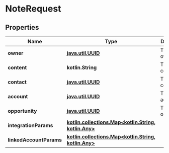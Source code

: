 
# NoteRequest

## Properties
Name | Type | Description | Notes
------------ | ------------- | ------------- | -------------
**owner** | [**java.util.UUID**](java.util.UUID.md) | The note&#39;s owner. |  [optional]
**content** | **kotlin.String** | The note&#39;s content. |  [optional]
**contact** | [**java.util.UUID**](java.util.UUID.md) | The note&#39;s contact. |  [optional]
**account** | [**java.util.UUID**](java.util.UUID.md) | The note&#39;s account. |  [optional]
**opportunity** | [**java.util.UUID**](java.util.UUID.md) | The note&#39;s opportunity. |  [optional]
**integrationParams** | [**kotlin.collections.Map&lt;kotlin.String, kotlin.Any&gt;**](kotlin.Any.md) |  |  [optional]
**linkedAccountParams** | [**kotlin.collections.Map&lt;kotlin.String, kotlin.Any&gt;**](kotlin.Any.md) |  |  [optional]




